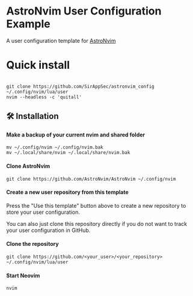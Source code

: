 # AstroNvim User Configuration Example

A user configuration template for [AstroNvim](https://github.com/AstroNvim/AstroNvim)

# Quick install
```

git clone https://github.com/SirAppSec/astronvim_config ~/.config/nvim/lua/user
nvim --headless -c 'quitall'
```
## 🛠️ Installation

#### Make a backup of your current nvim and shared folder

```shell
mv ~/.config/nvim ~/.config/nvim.bak
mv ~/.local/share/nvim ~/.local/share/nvim.bak
```

#### Clone AstroNvim

```shell
git clone https://github.com/AstroNvim/AstroNvim ~/.config/nvim
```

#### Create a new user repository from this template

Press the "Use this template" button above to create a new repository to store your user configuration.

You can also just clone this repository directly if you do not want to track your user configuration in GitHub.

#### Clone the repository

```shell
git clone https://github.com/<your_user>/<your_repository> ~/.config/nvim/lua/user
```

#### Start Neovim

```shell
nvim
```
